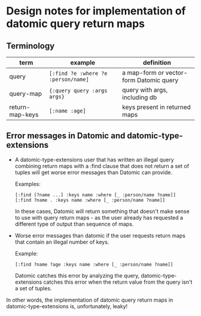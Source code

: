 Design notes for implementation of datomic query return maps
============================================================

Terminology
-----------

| term            | example                             | definition                              |
|-----------------|-------------------------------------|-----------------------------------------|
| query           | `[:find ?e :where ?e :person/name]` | a map-form or vector-form Datomic query |
| query-map       | `{:query query :args args}`         | query with args, including db           |
| return-map-keys | `[:name :age]`                      | keys present in returned maps           |

Error messages in Datomic and datomic-type-extensions
-----------------------------------------------------

- A datomic-type-extensions user that has written an illegal query combining
  return maps with a :find clause that does not return a set of tuples will
  get worse error messages than Datomic can provide.

  Examples:

      [:find [?name ...] :keys name :where [_ :person/name ?name]]
      [:find ?name . :keys name :where [_ :person/name ?name]]

  In these cases, Datomic will return something that doesn't make sense to
  use with query return maps - as the user already has requested a different
  type of output than sequence of maps.

- Worse error messages than datomic if the user requests return maps that
  contain an illegal number of keys.

  Example:

      [:find ?name ?age :keys name :where [_ :person/name ?name]]

  Datomic catches this error by analyzing the query, datomic-type-extensions
  catches this error when the return value from the query isn't a set of tuples.

In other words, the implementation of datomic query return maps in
datomic-type-extensions is, unfortunately, leaky!
